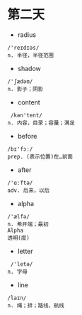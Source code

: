 # 第二天

* radius

```
/'reɪdɪəs/
n. 半径，半径范围
```
* shadow

```
/'ʃædəʊ/
n. 影子；阴影
```
* content

```
 /kən'tent/
n. 内容，目录；容量；满足
```
* before

```
/bɪ'fɔː/
prep. (表示位置)在…前面
```
* after

```
/'ɑːftə/
adv. 后来，以后
```
* alpha

```
/'ælfə/
n. 希开端；最初
Alpha
透明(度)
```
* letter

```
 /'letə/
n. 字母
```

* line

```
/laɪn/
n. 绳；排；路线，航线
```
